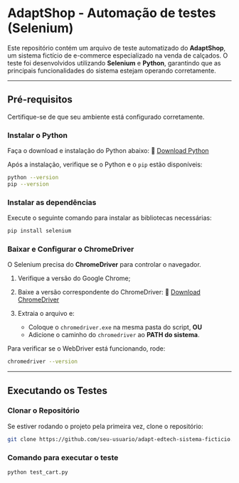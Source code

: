 # AdaptShop - Automação de testes (Selenium)

Este repositório contém um arquivo de teste automatizado do **AdaptShop**, um sistema fictício de e-commerce especializado na venda de calçados. O teste foi desenvolvidos utilizando **Selenium** e **Python**, garantindo que as principais funcionalidades do sistema estejam operando corretamente.

---

## Pré-requisitos

Certifique-se de que seu ambiente está configurado corretamente.

### **Instalar o Python**
Faça o download e instalação do Python abaixo:
🔗 [Download Python](https://www.python.org/downloads/)

Após a instalação, verifique se o Python e o `pip` estão disponíveis:
```sh
python --version
pip --version
```

### **Instalar as dependências**
Execute o seguinte comando para instalar as bibliotecas necessárias:
```sh
pip install selenium
```

### **Baixar e Configurar o ChromeDriver**
O Selenium precisa do **ChromeDriver** para controlar o navegador.

1. Verifique a versão do Google Chrome;

2. Baixe a versão correspondente do ChromeDriver:
   🔗 [Download ChromeDriver](https://sites.google.com/chromium.org/driver/)

3. Extraia o arquivo e:
   - Coloque o `chromedriver.exe` na mesma pasta do script, **OU**
   - Adicione o caminho do `chromedriver` ao **PATH do sistema**.

Para verificar se o WebDriver está funcionando, rode:
```sh
chromedriver --version
```

---

## Executando os Testes

### **Clonar o Repositório**
Se estiver rodando o projeto pela primeira vez, clone o repositório:
```sh
git clone https://github.com/seu-usuario/adapt-edtech-sistema-ficticio.git
```

### **Comando para executar o teste**
```sh
python test_cart.py
```
